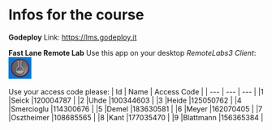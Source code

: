 # Infos for the course

**Godeploy**
Link: https://lms.godeploy.it

**Fast Lane Remote Lab**
Use this app on your desktop
*RemoteLabs3 Client*: ![RemoteLabs3 Client](./.images/RemoteLabsIcon.jpg)

Use your access code please:
| Id | Name | Access Code |
| --- | --- | --- |
|1 |Seick |120004787 |
|2 |Uhde |100344603 |
|3 |Heide |125050762 |
|4 |Smercioglu |114300676 |
|5 |Demel |183630581 |
|6 |Meyer |162070405 |
|7 |Osztheimer |108685565 |
|8 |Kant |177035470 |
|9 |Blattmann |156365384 |
